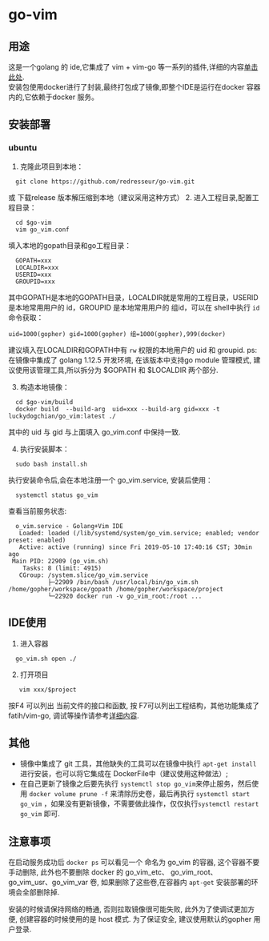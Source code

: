 # go-vim
## 用途
这是一个golang 的 ide,它集成了 vim + vim-go 等一系列的插件,详细的内容[单击此处](https://segmentfault.com/a/1190000017270664).</br>
安装包使用docker进行了封装,最终打包成了镜像,即整个IDE是运行在docker 容器内的,它依赖于docker 服务。

## 安装部署
### ubuntu
1. 克隆此项目到本地：
  ```
    git clone https://github.com/redresseur/go-vim.git
  ```
  或
  下载release 版本解压缩到本地（建议采用这种方式）
2. 进入工程目录,配置工程目录：
  ```
    cd $go-vim
    vim go_vim.conf
  ```
  填入本地的gopath目录和go工程目录：
  ```
    GOPATH=xxx
    LOCALDIR=xxx
    USERID=xxx
    GROUPID=xxx
  ```
  其中GOPATH是本地的GOPATH目录，LOCALDIR就是常用的工程目录，USERID 是本地常用用户的 id，GROUPID 是本地常用用户的 组id，可以在 shell中执行 `id` 命令获取：
  ```
  uid=1000(gopher) gid=1000(gopher) 组=1000(gopher),999(docker)

  ```
  建议填入在LOCALDIR和GOPATH中有 `rw` 权限的本地用户的 uid 和 groupid.
  ps: 在镜像中集成了 golang 1.12.5 开发环境, 在该版本中支持go module 管理模式, 建议使用该管理工具,所以拆分为 $GOPATH 和 $LOCALDIR 两个部分.

3. 构造本地镜像：
```
  cd $go-vim/build
  docker build  --build-arg  uid=xxx --build-arg gid=xxx -t luckydogchian/go_vim:latest ./
```
其中的 uid 与 gid 与上面填入 go_vim.conf 中保持一致.

4. 执行安装脚本：
  ```
    sudo bash install.sh
  ```
  执行安装命令后,会在本地注册一个 go_vim.service, 安装后使用：
  ```
    systemctl status go_vim 
  ```
  查看当前服务状态:
  ```
    o_vim.service - Golang+Vim IDE
     Loaded: loaded (/lib/systemd/system/go_vim.service; enabled; vendor preset: enabled)
     Active: active (running) since Fri 2019-05-10 17:40:16 CST; 30min ago
   Main PID: 22909 (go_vim.sh)
      Tasks: 8 (limit: 4915)
     CGroup: /system.slice/go_vim.service
             ├─22909 /bin/bash /usr/local/bin/go_vim.sh /home/gopher/workspace/gopath /home/gopher/workspace/project
             └─22920 docker run -v go_vim_root:/root ...
  ```
 
 ## IDE使用
 1. 进入容器
  ```
    go_vim.sh open ./
  ```
 2. 打开项目
 
   ```
      vim xxx/$project
   ```
   按F4 可以列出 当前文件的接口和函数, 按 F7可以列出工程结构，其他功能集成了 fatih/vim-go, 调试等操作请参考[详细内容](https://github.com/fatih/vim-go/blob/master/doc/vim-go.txt).</br>
 
 ## 其他
 
 + 镜像中集成了 git 工具，其他缺失的工具可以在镜像中执行 `apt-get install` 进行安装，也可以将它集成在 DockerFile中（建议使用这种做法）;
 + 在自己更新了镜像之后要先执行 `systemctl stop go_vim`来停止服务，然后使用 `docker volume prune -f` 来清除历史卷，最后再执行 `systemctl start go_vim` ，如果没有更新镜像，不需要做此操作，仅仅执行`systemctl restart go_vim` 即可.
 
 ## 注意事项
 
 在启动服务成功后 `docker ps` 可以看见一个 命名为 go_vim 的容器, 这个容器不要手动删除, 此外也不要删除 docker 的 go_vim_etc、
 go_vim_root、go_vim_usr、go_vim_var 卷, 如果删除了这些卷,在容器内 `apt-get` 安装部署的环境会全部删除掉.</br>
 
 安装的时候请保持网络的畅通, 否则拉取镜像很可能失败, 此外为了使调试更加方便, 创建容器的时候使用的是 host 模式. 为了保证安全,
 建议使用默认的gopher 用户登录.
 
 

 
